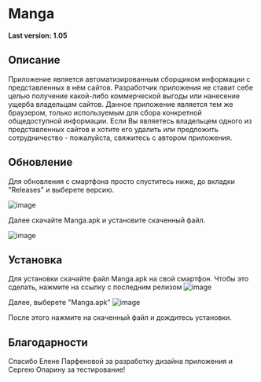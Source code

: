 # Manga
__Last version: 1.05__

## Описание
Приложение является автоматизированным сборщиком информации с представленных в нём сайтов. Разработчик приложения не ставит себе целью получение какой-либо коммерческой выгоды или нанесение ущерба владельцам сайтов. Данное приложение является тем же браузером, только используемым для сбора конкретной общедоступной информации. Если Вы являетесь владельцем одного из представленных сайтов и хотите его удалить или предложить сотрудничество - пожалуйста, свяжитесь с автором приложения.

## Обновление
Для обновления с смартфона просто спуститесь ниже, до вкладки "Releases" и выберете версию.

![image](https://user-images.githubusercontent.com/61615198/192099732-5e14a5ad-92e6-4764-862e-f796a8c79894.png)

Далее скачайте Manga.apk и установите скаченный файл.

![image](https://user-images.githubusercontent.com/61615198/192099767-b6d2d64e-d311-468f-ba4b-570e2e250e56.png)

## Установка
Для установки скачайте файл Manga.apk на свой смартфон. Чтобы это сделать, нажмите на ссылку с последним релизом 
![image](https://user-images.githubusercontent.com/61615198/192099600-b31f3a77-64d0-4690-8b25-638490ea3d7c.png)

Далее, выберете "Manga.apk"
![image](https://user-images.githubusercontent.com/61615198/192099616-0964d13f-dbb6-457c-a44a-c2f7a54c69ab.png)

После этого нажмите на скаченный файл и дождитесь установки.

## Благодарности
Спасибо Елене Парфеновой за разработку дизайна приложения и Сергею Опарину за тестирование!
